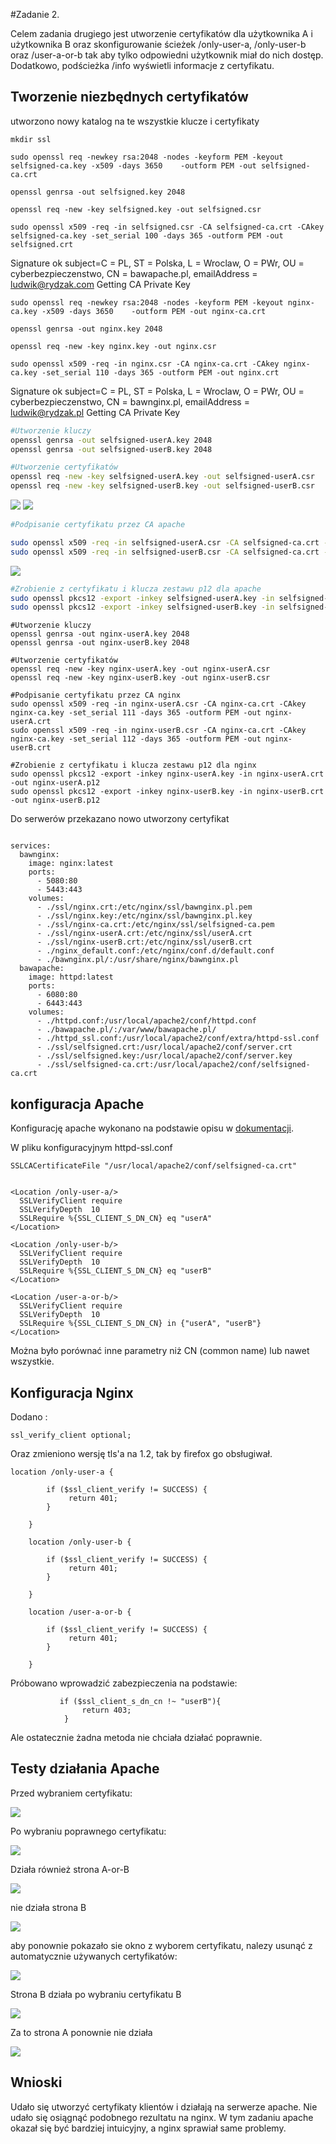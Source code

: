 
#Zadanie 2.

Celem zadania drugiego jest utworzenie certyfikatów dla użytkownika A i użytkownika B oraz
skonfigurowanie ścieżek /only-user-a, /only-user-b oraz /user-a-or-b tak aby tylko odpowiedni użytkownik miał 
do nich dostęp. Dodatkowo, podścieżka /info wyświetli informacje z certyfikatu.

## Tworzenie niezbędnych certyfikatów
utworzono nowy katalog na te wszystkie klucze i certyfikaty
```
mkdir ssl
```

```
sudo openssl req -newkey rsa:2048 -nodes -keyform PEM -keyout selfsigned-ca.key -x509 -days 3650    -outform PEM -out selfsigned-ca.crt

openssl genrsa -out selfsigned.key 2048

openssl req -new -key selfsigned.key -out selfsigned.csr

sudo openssl x509 -req -in selfsigned.csr -CA selfsigned-ca.crt -CAkey selfsigned-ca.key -set_serial 100 -days 365 -outform PEM -out selfsigned.crt
```
Signature ok
subject=C = PL, ST = Polska, L = Wroclaw, O = PWr, OU = cyberbezpieczenstwo, CN = bawapache.pl, emailAddress = ludwik@rydzak.com
Getting CA Private Key

```
sudo openssl req -newkey rsa:2048 -nodes -keyform PEM -keyout nginx-ca.key -x509 -days 3650    -outform PEM -out nginx-ca.crt

openssl genrsa -out nginx.key 2048

openssl req -new -key nginx.key -out nginx.csr

sudo openssl x509 -req -in nginx.csr -CA nginx-ca.crt -CAkey nginx-ca.key -set_serial 110 -days 365 -outform PEM -out nginx.crt
```
Signature ok
subject=C = PL, ST = Polska, L = Wroclaw, O = PWr, OU = cyberbezpieczenstwo, CN = bawnginx.pl, emailAddress = ludwik@rydzak.pl
Getting CA Private Key



```bash
#Utworzenie kluczy
openssl genrsa -out selfsigned-userA.key 2048
openssl genrsa -out selfsigned-userB.key 2048
```
```bash
#Utworzenie certyfikatów
openssl req -new -key selfsigned-userA.key -out selfsigned-userA.csr
openssl req -new -key selfsigned-userB.key -out selfsigned-userB.csr
```
![](/Foty/Do2022.05.10/userA_selfsigned.png)
![](/Foty/Do2022.05.10/userB_selfsigned.png)
```bash
#Podpisanie certyfikatu przez CA apache

sudo openssl x509 -req -in selfsigned-userA.csr -CA selfsigned-ca.crt -CAkey selfsigned-ca.key -set_serial 101 -days 365 -outform PEM -out selfsigned-userA.crt
sudo openssl x509 -req -in selfsigned-userB.csr -CA selfsigned-ca.crt -CAkey selfsigned-ca.key -set_serial 102 -days 365 -outform PEM -out selfsigned-userB.crt
```
![](/Foty/Do2022.05.10/podpisanie_certyfikatow.png)
```bash
#Zrobienie z certyfikatu i klucza zestawu p12 dla apache
sudo openssl pkcs12 -export -inkey selfsigned-userA.key -in selfsigned-userA.crt -out selfsigned-userA.p12
sudo openssl pkcs12 -export -inkey selfsigned-userB.key -in selfsigned-userB.crt -out selfsigned-userB.p12
```
```
#Utworzenie kluczy
openssl genrsa -out nginx-userA.key 2048
openssl genrsa -out nginx-userB.key 2048

#Utworzenie certyfikatów
openssl req -new -key nginx-userA.key -out nginx-userA.csr
openssl req -new -key nginx-userB.key -out nginx-userB.csr

#Podpisanie certyfikatu przez CA nginx
sudo openssl x509 -req -in nginx-userA.csr -CA nginx-ca.crt -CAkey nginx-ca.key -set_serial 111 -days 365 -outform PEM -out nginx-userA.crt
sudo openssl x509 -req -in nginx-userB.csr -CA nginx-ca.crt -CAkey nginx-ca.key -set_serial 112 -days 365 -outform PEM -out nginx-userB.crt

#Zrobienie z certyfikatu i klucza zestawu p12 dla nginx
sudo openssl pkcs12 -export -inkey nginx-userA.key -in nginx-userA.crt -out nginx-userA.p12
sudo openssl pkcs12 -export -inkey nginx-userB.key -in nginx-userB.crt -out nginx-userB.p12
```


Do serwerów przekazano nowo utworzony certyfikat
```
                                                      
services:
  bawnginx:
    image: nginx:latest
    ports:
      - 5080:80
      - 5443:443
    volumes:
      - ./ssl/nginx.crt:/etc/nginx/ssl/bawnginx.pl.pem
      - ./ssl/nginx.key:/etc/nginx/ssl/bawnginx.pl.key
      - ./ssl/nginx-ca.crt:/etc/nginx/ssl/selfsigned-ca.pem
      - ./ssl/nginx-userA.crt:/etc/nginx/ssl/userA.crt
      - ./ssl/nginx-userB.crt:/etc/nginx/ssl/userB.crt
      - ./nginx_default.conf:/etc/nginx/conf.d/default.conf
      - ./bawnginx.pl/:/usr/share/nginx/bawnginx.pl
  bawapache:
    image: httpd:latest
    ports:
      - 6080:80
      - 6443:443
    volumes:
      - ./httpd.conf:/usr/local/apache2/conf/httpd.conf
      - ./bawapache.pl/:/var/www/bawapache.pl/
      - ./httpd_ssl.conf:/usr/local/apache2/conf/extra/httpd-ssl.conf
      - ./ssl/selfsigned.crt:/usr/local/apache2/conf/server.crt
      - ./ssl/selfsigned.key:/usr/local/apache2/conf/server.key
      - ./ssl/selfsigned-ca.crt:/usr/local/apache2/conf/selfsigned-ca.crt

```


## konfiguracja Apache
Konfigurację apache wykonano na podstawie opisu w [dokumentacji](https://httpd.apache.org/docs/2.4/ssl/ssl_howto.html).

W pliku konfiguracyjnym httpd-ssl.conf

```
SSLCACertificateFile "/usr/local/apache2/conf/selfsigned-ca.crt"


<Location /only-user-a/>
  SSLVerifyClient require
  SSLVerifyDepth  10
  SSLRequire %{SSL_CLIENT_S_DN_CN} eq "userA"
</Location>

<Location /only-user-b/>  
  SSLVerifyClient require
  SSLVerifyDepth  10
  SSLRequire %{SSL_CLIENT_S_DN_CN} eq "userB"
</Location>

<Location /user-a-or-b/>  
  SSLVerifyClient require 
  SSLVerifyDepth  10
  SSLRequire %{SSL_CLIENT_S_DN_CN} in {"userA", "userB"}
</Location>

```

Można było porównać inne parametry niż CN (common name) lub nawet wszystkie.

## Konfiguracja Nginx

Dodano :
```
ssl_verify_client optional;
```
Oraz zmieniono wersję tls'a na 1.2, tak by firefox go obsługiwał. 


```
location /only-user-a {

        if ($ssl_client_verify != SUCCESS) {
             return 401;
        }
           
    }

    location /only-user-b {

        if ($ssl_client_verify != SUCCESS) {
             return 401; 
        }

    }

    location /user-a-or-b {

        if ($ssl_client_verify != SUCCESS) { 
             return 401;
        }

    }
```

Próbowano wprowadzić zabezpieczenia na podstawie:
```
           if ($ssl_client_s_dn_cn !~ "userB"){
                return 403;
            }  
```
Ale ostatecznie żadna metoda nie chciała działać poprawnie. 

## Testy działania Apache

Przed wybraniem certyfikatu:

![](/Foty/Do2022.05.10/apache_request_a.png)

Po wybraniu poprawnego certyfikatu:

![](/Foty/Do2022.05.10/apache_accessa_a.png)

Działa również strona A-or-B

![](/Foty/Do2022.05.10/apache_accessab_a.png)

nie działa strona B

![](/Foty/Do2022.05.10/apache_forbiddenb_a.png)

aby ponownie pokazało sie okno z wyborem certyfikatu, nalezy usunąć z automatycznie używanych certyfikatów:

![](/Foty/Do2022.05.10/delete_cert.png)

Strona B działa po wybraniu certyfikatu B

![](/Foty/Do2022.05.10/apache_accessb_b.png)

Za to strona A ponownie nie działa

![](/Foty/Do2022.05.10/apache_forbidden_a.png)


## Wnioski

Udało się utworzyć certyfikaty klientów i działają na serwerze apache. 
Nie udało się osiągnąć podobnego rezultatu na nginx.
W tym zadaniu apache okazał się być bardziej intuicyjny, a nginx sprawiał same problemy. 
